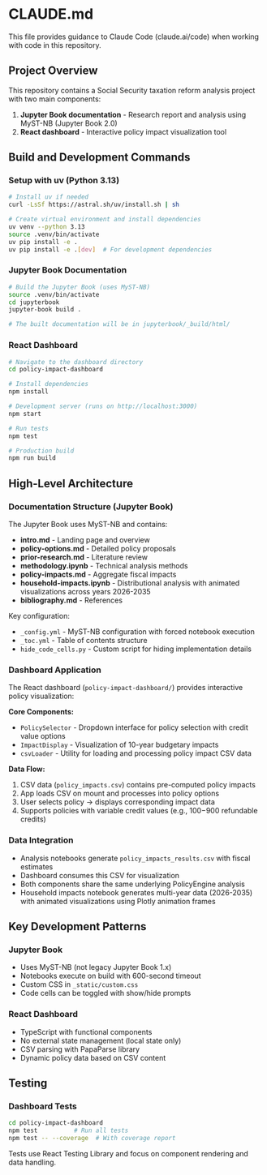 # CLAUDE.md

This file provides guidance to Claude Code (claude.ai/code) when working with code in this repository.

## Project Overview

This repository contains a Social Security taxation reform analysis project with two main components:
1. **Jupyter Book documentation** - Research report and analysis using MyST-NB (Jupyter Book 2.0)
2. **React dashboard** - Interactive policy impact visualization tool

## Build and Development Commands

### Setup with uv (Python 3.13)
```bash
# Install uv if needed
curl -LsSf https://astral.sh/uv/install.sh | sh

# Create virtual environment and install dependencies
uv venv --python 3.13
source .venv/bin/activate
uv pip install -e .
uv pip install -e .[dev]  # For development dependencies
```

### Jupyter Book Documentation
```bash
# Build the Jupyter Book (uses MyST-NB)
source .venv/bin/activate
cd jupyterbook
jupyter-book build .

# The built documentation will be in jupyterbook/_build/html/
```

### React Dashboard
```bash
# Navigate to the dashboard directory
cd policy-impact-dashboard

# Install dependencies
npm install

# Development server (runs on http://localhost:3000)
npm start

# Run tests
npm test

# Production build
npm run build
```

## High-Level Architecture

### Documentation Structure (Jupyter Book)
The Jupyter Book uses MyST-NB and contains:
- **intro.md** - Landing page and overview
- **policy-options.md** - Detailed policy proposals
- **prior-research.md** - Literature review
- **methodology.ipynb** - Technical analysis methods
- **policy-impacts.md** - Aggregate fiscal impacts
- **household-impacts.ipynb** - Distributional analysis with animated visualizations across years 2026-2035
- **bibliography.md** - References

Key configuration:
- `_config.yml` - MyST-NB configuration with forced notebook execution
- `_toc.yml` - Table of contents structure
- `hide_code_cells.py` - Custom script for hiding implementation details

### Dashboard Application
The React dashboard (`policy-impact-dashboard/`) provides interactive policy visualization:

**Core Components:**
- `PolicySelector` - Dropdown interface for policy selection with credit value options
- `ImpactDisplay` - Visualization of 10-year budgetary impacts
- `csvLoader` - Utility for loading and processing policy impact CSV data

**Data Flow:**
1. CSV data (`policy_impacts.csv`) contains pre-computed policy impacts
2. App loads CSV on mount and processes into policy options
3. User selects policy → displays corresponding impact data
4. Supports policies with variable credit values (e.g., $100-$900 refundable credits)

### Data Integration
- Analysis notebooks generate `policy_impacts_results.csv` with fiscal estimates
- Dashboard consumes this CSV for visualization
- Both components share the same underlying PolicyEngine analysis
- Household impacts notebook generates multi-year data (2026-2035) with animated visualizations using Plotly animation frames

## Key Development Patterns

### Jupyter Book
- Uses MyST-NB (not legacy Jupyter Book 1.x)
- Notebooks execute on build with 600-second timeout
- Custom CSS in `_static/custom.css`
- Code cells can be toggled with show/hide prompts

### React Dashboard
- TypeScript with functional components
- No external state management (local state only)
- CSV parsing with PapaParse library
- Dynamic policy data based on CSV content

## Testing

### Dashboard Tests
```bash
cd policy-impact-dashboard
npm test          # Run all tests
npm test -- --coverage  # With coverage report
```

Tests use React Testing Library and focus on component rendering and data handling.